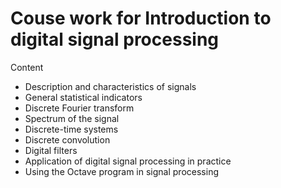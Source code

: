 # Couse work for Introduction to digital signal processing

Content
- Description and characteristics of signals
- General statistical indicators
- Discrete Fourier transform
- Spectrum of the signal
- Discrete-time systems
- Discrete convolution
- Digital filters
- Application of digital signal processing in practice
- Using the Octave program in signal processing

